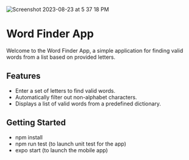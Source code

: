 
![Screenshot 2023-08-23 at 5 37 18 PM](https://github.com/DmitriiTsy/WordCraft/assets/101737790/34c3aabf-cf74-4040-ae37-c89b33c30feb)


# Word Finder App

Welcome to the Word Finder App, a simple application for finding valid words from a list based on provided letters.

## Features

- Enter a set of letters to find valid words.
- Automatically filter out non-alphabet characters.
- Displays a list of valid words from a predefined dictionary.

## Getting Started

- npm install 
- npm run test (to launch unit test for the app) 
- expo start (to launch the mobile app) 
